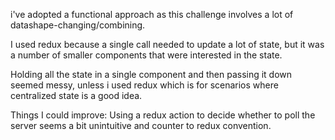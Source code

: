 i've adopted a functional approach as this challenge involves a lot of
datashape-changing/combining. 

I used redux because a single call needed to update a lot of state, but it was a number of smaller components that were interested in the state.

Holding all the state in a single component and then passing it down seemed messy, unless i used redux which is for scenarios where centralized state is a good idea.



Things I could improve: Using a redux action to decide whether to poll the server seems a bit unintuitive and counter to redux convention.
